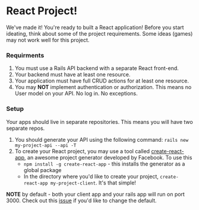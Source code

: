 # React Project! 

We've made it! You're ready to built a React application! Before you start ideating, think about some of the project requirements. Some ideas (games) may not work well for this project. 

### Requirments

1. You must use a Rails API backend with a separate React front-end.
2. Your backend must have at least one resource. 
3. Your application must have full CRUD actions for at least one resource. 
4. You may **NOT** implement authentication or authorization. This means no User model on your API. No log in. No exceptions.


### Setup

Your apps should live in separate repositories. This means you will have two separate repos. 

1. You should generate your API using the following command: `rails new my-project-api --api -T` 
2. To create your React project, you may use a tool called [create-react-app](https://github.com/facebookincubator/create-react-app), an awesome project generator developed by Facebook. To use this
	+ `npm install -g create-react-app` - this installs the generator as a global package
	+ In the directory where you'd like to create your project, `create-react-app my-project-client`. It's that simple! 

**NOTE** by default - both your client app and your rails app will run on port 3000. Check out this [issue](https://github.com/facebookincubator/create-react-app/issues/1083) if you'd like to change the default.
